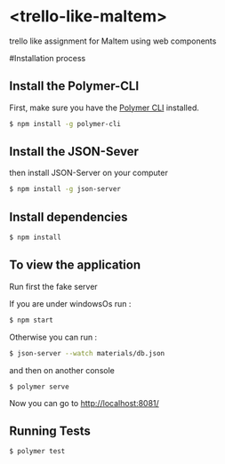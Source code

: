 # \<trello-like-maltem\>

trello like assignment for Maltem using web components

#Installation process

## Install the Polymer-CLI

First, make sure you have the [Polymer CLI](https://www.npmjs.com/package/polymer-cli) installed.
```bash
$ npm install -g polymer-cli
```
## Install the JSON-Sever

then install JSON-Server on your computer

```bash
$ npm install -g json-server
```

## Install dependencies

```bash
$ npm install
```

## To view the application
Run first the fake server

If you are under windowsOs run :

```bash
$ npm start
```
Otherwise you can run :

```bash
$ json-server --watch materials/db.json
```
and then on another console
```
$ polymer serve
```
Now you can go to [http://localhost:8081/](http://localhost:8081/)

## Running Tests

```
$ polymer test
```

